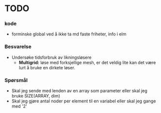 # TODO

### kode

* forminske global ved å ikke ta md faste friheter, info i elm


### Besvarelse

* Undersøke tidsforbruk av likningsløsere
	* **Multigrid:** løse med forksjellige mesh, er det veldig lite kan det være lurt å bruke en dirkete løser.


### Spørsmål

* Skal jeg sende med lenden av en array som parameter eller skal jeg bruke SIZE(ARRAY, dim)
* Skal jeg gjøre antal noder per element til en variabel eller skal jeg gange med '2'

